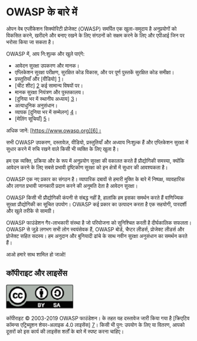 OWASP के बारे में
==============

ओपन वेब एप्लीकेशन सिक्योरिटी प्रोजेक्ट (OWASP) समर्पित एक खुला-समुदाय है
अनुप्रयोगों को विकसित करने, खरीदने और बनाए रखने के लिए संगठनों को सक्षम करने के लिए और
एपीआई जिन पर भरोसा किया जा सकता है।

OWASP में, आप नि:शुल्क और खुले पाएंगे:

* आवेदन सुरक्षा उपकरण और मानक।
* एप्लिकेशन सुरक्षा परीक्षण, सुरक्षित कोड विकास, और पर पूर्ण पुस्तकें
  सुरक्षित कोड समीक्षा।
* प्रस्तुतियाँ और [वीडियो] [1]।
* [चीट शीट] [2] कई सामान्य विषयों पर।
* मानक सुरक्षा नियंत्रण और पुस्तकालय।
* [दुनिया भर में स्थानीय अध्याय] [3]।
* अत्याधुनिक अनुसंधान।
* व्यापक [दुनिया भर में सम्मेलन] [4]।
* [मेलिंग सूचियाँ] [5]।

अधिक जानें: [https://www.owasp.org][6]।

सभी OWASP उपकरण, दस्तावेज़, वीडियो, प्रस्तुतियाँ और अध्याय निःशुल्क हैं और
एप्लिकेशन सुरक्षा में सुधार करने में रुचि रखने वाले किसी भी व्यक्ति के लिए खुला है।

हम एक व्यक्ति, प्रक्रिया और के रूप में अनुप्रयोग सुरक्षा की वकालत करते हैं
प्रौद्योगिकी समस्या, क्योंकि आवेदन करने के लिए सबसे प्रभावी दृष्टिकोण
सुरक्षा को इन क्षेत्रों में सुधार की आवश्यकता है।

OWASP एक नए प्रकार का संगठन है। व्यापारिक दबावों से हमारी मुक्ति
के बारे में निष्पक्ष, व्यावहारिक और लागत प्रभावी जानकारी प्रदान करने की अनुमति देता है
आवेदन सुरक्षा।

OWASP किसी भी प्रौद्योगिकी कंपनी से संबद्ध नहीं है, हालांकि हम इसका समर्थन करते हैं
वाणिज्यिक सुरक्षा प्रौद्योगिकी का सूचित उपयोग। OWASP कई प्रकार का उत्पादन करता है
एक सहयोगी, पारदर्शी और खुले तरीके से सामग्री।

OWASP फाउंडेशन गैर-लाभकारी संस्था है जो परियोजना को सुनिश्चित करती है
दीर्घकालिक सफलता। OWASP से जुड़े लगभग सभी लोग स्वयंसेवक हैं,
OWASP बोर्ड, चैप्टर लीडर्स, प्रोजेक्ट लीडर्स और प्रोजेक्ट सहित
सदस्य। हम अनुदान और बुनियादी ढांचे के साथ नवीन सुरक्षा अनुसंधान का समर्थन करते हैं।

आओ हमारे साथ शामिल हो जाओ!

## कॉपीराइट और लाइसेंस

![लाइसेंस](images/license.png)

कॉपीराइट © 2003-2019 OWASP फाउंडेशन। के तहत यह दस्तावेज जारी किया गया है
[क्रिएटिव कॉमन्स एट्रिब्यूशन शेयर-अलाइक 4.0 लाइसेंस] [7]। किसी भी पुन: उपयोग के लिए या
वितरण, आपको दूसरों को इस कार्य की लाइसेंस शर्तों के बारे में स्पष्ट करना चाहिए।


[1]: https://www.youtube.com/user/OWASPGLOBAL
[2]: https://www.owasp.org/index.php/OWASP_Cheat_Sheet_Series
[3]: https://www.owasp.org/index.php/OWASP_Chapter
[4]: https://www.owasp.org/index.php/Category:OWASP_AppSec_Conference
[5]: https://lists.owasp.org/mailman/listinfo
[6]: https://www.owasp.org
[7]: http://creativecommons.org/licenses/by-sa/4.0/